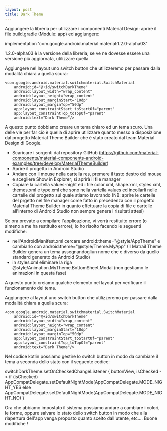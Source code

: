 ```yaml
---
layout: post
title: Dark Theme
---
```




Aggiungere la libreria per utilizzare i componenti Material Design: aprire il file build.gradle (Module: app) ed aggiungere:

implementation 'com.google.android.material:material:1.2.0-alpha03'
    
1.2.0-alpha03 è la versione della libreria; se ve ne dovesse essere una versione più aggiornata, utilizzare quella.

Aggiungere nel layout uno switch button che utilizzeremo per passare dalla modalità chiara a quella scura:


    <com.google.android.material.switchmaterial.SwitchMaterial
        android:id="@+id/switchDarkTheme"
        android:layout_width="wrap_content"
        android:layout_height="wrap_content"
        android:layout_marginStart="10dp"
        android:layout_marginTop="50dp"
        app:layout_constraintStart_toStartOf="parent"
        app:layout_constraintTop_toTopOf="parent"
        android:text="Dark Theme"/>


A questo punto dobbiamo creare un tema chiaro ed un tema scuro. Una delle vie per far ciò è quella di aprire utilizzare quanto messo a disposizione dal progetto Material Theme Builder che è stato creato dal team Material Design di Google.

- Scaricare i sorgenti dal repository GitHub (https://github.com/material-components/material-components-android-examples/tree/develop/MaterialThemeBuilder)
- Aprire il progetto in Android Studio
- Andare con il mouse nella cartella res, premere il tasto destro del mouse e scegliere Show in Explorer; si aprirà il file manager
- Copiare la cartella values-night ed i file color.xml, shape.xml, styles.xml, themes.xml e type.xml che sono nella vartella values ed incollarli nelle cartelle del progetto sul quale stiamo lavorando (NB: aprire le cartelle del prgetto nel file manager come fatto in precedenza con il progetto Material Theme Builder in quanto effettuare la copia di file e cartelle all'interno di Android Studio non sempre genera i risultati attesi)

Se ora provate a compilare l'applicazione, vi verrà restituito errore (o almeno a me ha restituito errore); io ho risolto facendo le seguenti modifiche:
- nell'AndroidManifest.xml cercare android:theme="@style/AppTheme" e cambiarlo con android:theme="@style/Theme.MyApp" (Il Matrail Theme Builder genera un tema assegnandogliun nome che è diverso da quello standard generato da Android Studio)
- in styles.xml eliminare la riga <item name="android:windowAnimationStyle">@style/Animation.MyTheme.BottomSheet.Modal</item> (non gestiamo le animazioni in questa fase) 


A questo punto creiamo qualche elemento nel layout per verificare il funzionamento del tema.

Aggiungere al layout uno switch button che utilizzeremo per passare dalla modalità chiara a quella scura:


    <com.google.android.material.switchmaterial.SwitchMaterial
        android:id="@+id/switchDarkTheme"
        android:layout_width="wrap_content"
        android:layout_height="wrap_content"
        android:layout_marginStart="10dp"
        android:layout_marginTop="50dp"
        app:layout_constraintStart_toStartOf="parent"
        app:layout_constraintTop_toTopOf="parent"
        android:text="Dark Theme"/>

Nel codice kotlin possiamo gestire lo switch button in modo da cambiare il tema a seconda dello stato con il seguente codice:

switchDarkTheme.setOnCheckedChangeListener { buttonView, isChecked ->
     if (isChecked) AppCompatDelegate.setDefaultNightMode(AppCompatDelegate.MODE_NIGHT_YES
     else AppCompatDelegate.setDefaultNightMode(AppCompatDelegate.MODE_NIGHT_NO)
}

Ora che abbiamo impostato il sistema possiamo andare a cambiare i colori, le forme, oppure salvare lo stato dello switch button in modo che alla riapertura dell'app venga proposto quanto scelto dall'utente, etc.... Buone modifiche ! 

